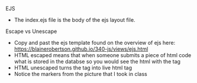 EJS

- The index.ejs file is the body of the ejs layout file.


Escape vs Unescape

- Copy and past the ejs template found on the overview of ejs here: https://blainerobertson.github.io/340-js/views/ejs.html
- HTML escaped means that when someone submits a piece of html code what is stored in the databse so you would see the html with the tag
- HTML unescaped turns the tag into live html tag
- Notice the markers from the picture that I took in class

